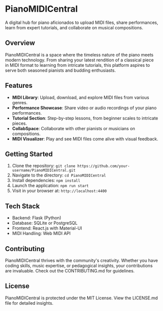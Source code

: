 # PianoMIDICentral
A digital hub for piano aficionados to upload MIDI files, share performances, learn from expert tutorials, and collaborate on musical compositions.

## Overview
PianoMIDICentral is a space where the timeless nature of the piano meets modern technology. From sharing your latest rendition of a classical piece in MIDI format to learning from intricate tutorials, this platform aspires to serve both seasoned pianists and budding enthusiasts.

## Features
- **MIDI Library**: Upload, download, and explore MIDI files from various genres.
- **Performance Showcase**: Share video or audio recordings of your piano performances.
- **Tutorial Section**: Step-by-step lessons, from beginner scales to intricate pieces.
- **CollabSpace**: Collaborate with other pianists or musicians on compositions.
- **MIDI Visualizer**: Play and see MIDI files come alive with visual feedback.

## Getting Started
1. Clone the repository: `git clone https://github.com/your-username/PianoMIDICentral.git`
2. Navigate to the directory: `cd PianoMIDICentral`
3. Install dependencies: `npm install`
4. Launch the application: `npm run start`
5. Visit in your browser at: `http://localhost:4400`

## Tech Stack
- Backend: Flask (Python)
- Database: SQLite or PostgreSQL
- Frontend: React.js with Material-UI
- MIDI Handling: Web MIDI API

## Contributing
PianoMIDICentral thrives with the community's creativity. Whether you have coding skills, music expertise, or pedagogical insights, your contributions are invaluable. Check out the CONTRIBUTING.md for guidelines.

## License
PianoMIDICentral is protected under the MIT License. View the LICENSE.md file for detailed insights.
